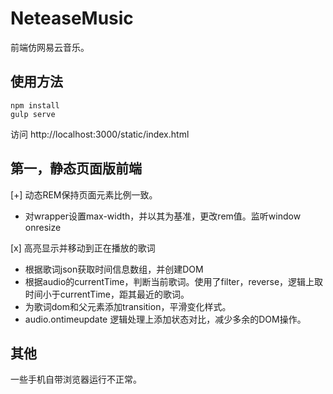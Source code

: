 # NeteaseMusic
前端仿网易云音乐。

## 使用方法  

```shell  
npm install
gulp serve
```

访问 http://localhost:3000/static/index.html

## 第一，静态页面版前端

[+] 动态REM保持页面元素比例一致。

- 对wrapper设置max-width，并以其为基准，更改rem值。监听window onresize

[x] 高亮显示并移动到正在播放的歌词

- 根据歌词json获取时间信息数组，并创建DOM
- 根据audio的currentTime，判断当前歌词。使用了filter，reverse，逻辑上取时间小于currentTime，距其最近的歌词。  
- 为歌词dom和父元素添加transition，平滑变化样式。
- audio.ontimeupdate 逻辑处理上添加状态对比，减少多余的DOM操作。


## 其他  
一些手机自带浏览器运行不正常。  